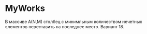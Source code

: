 MyWorks
=======
В массиве A(N,M) столбец с минимльным количеством нечетных элементов переставить на последнее место.
Вариант 18.
